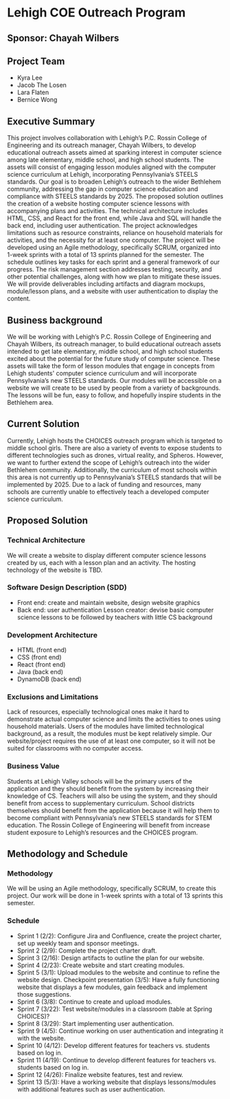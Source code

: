# Lehigh COE Outreach Program
## Sponsor: Chayah Wilbers

## Project Team
- Kyra Lee
- Jacob The Losen
- Lara Flaten
- Bernice Wong
 
## Executive Summary 
This project involves collaboration with Lehigh’s P.C. Rossin College of Engineering and its outreach manager, Chayah Wilbers, to develop educational outreach assets aimed at sparking interest in computer science among late elementary, middle school, and high school students. The assets will consist of engaging lesson modules aligned with the computer science curriculum at Lehigh, incorporating Pennsylvania’s STEELS standards. Our goal is to broaden Lehigh’s outreach to the wider Bethlehem community, addressing the gap in computer science education and compliance with STEELS standards by 2025.
The proposed solution outlines the creation of a website hosting computer science lessons with accompanying plans and activities. The technical architecture includes HTML, CSS, and React for the front end, while Java and SQL will handle the back end, including user authentication. The project acknowledges limitations such as resource constraints, reliance on household materials for activities, and the necessity for at least one computer. The project will be developed using an Agile methodology, specifically SCRUM, organized into 1-week sprints with a total of 13 sprints planned for the semester. The schedule outlines key tasks for each sprint and a general framework of our progress. The risk management section addresses testing, security, and other potential challenges, along with how we plan to mitigate these issues. We will provide deliverables including artifacts and diagram mockups, module/lesson plans, and a website with user authentication to display the content.

## Business background 
We will be working with Lehigh’s P.C. Rossin College of Engineering and Chayah Wilbers, its outreach manager, to build educational outreach assets intended to get late elementary, middle school, and high school students excited about the potential for the future study of computer science. These assets will take the form of lesson modules that engage in concepts from Lehigh students' computer science curriculum and will incorporate Pennsylvania’s new STEELS standards. Our modules will be accessible on a website we will create to be used by people from a variety of backgrounds. The lessons will be fun, easy to follow, and hopefully inspire students in the Bethlehem area.

## Current Solution 
Currently, Lehigh hosts the CHOICES outreach program which is targeted to middle school girls. There are also a variety of events to expose students to different technologies such as drones, virtual reality, and Spheros. However, we want to further extend the scope of Lehigh’s outreach into the wider Bethlehem community. Additionally, the curriculum of most schools within this area is not currently up to Pennsylvania’s STEELS standards that will be implemented by 2025. Due to a lack of funding and resources, many schools are currently unable to effectively teach a developed computer science curriculum. 

## Proposed Solution 
### Technical Architecture 
We will create a website to display different computer science lessons created by us, each with a lesson plan and an activity. 
The hosting technology of the website is TBD.
### Software Design Description (SDD) 
- Front end: create and maintain website, design website graphics
- Back end: user authentication
Lesson creator: devise basic computer science lessons to be followed by teachers with little CS background
### Development Architecture
- HTML (front end)
- CSS (front end)
- React (front end)
- Java (back end)
- DynamoDB (back end)
### Exclusions and Limitations 
Lack of resources, especially technological ones make it hard to demonstrate actual computer science and limits the activities to ones using household materials.
Users of the modules have limited technological background, as a result, the modules must be kept relatively simple.
Our website/project requires the use of at least one computer, so it will not be suited for classrooms with no computer access.
### Business Value 
Students at Lehigh Valley schools will be the primary users of the application and they should benefit from the system by increasing their knowledge of CS.
Teachers will also be using the system, and they should benefit from access to supplementary curriculum.
School districts themselves should benefit from the application because it will help them to become compliant with Pennsylvania’s new STEELS standards for STEM education.
The Rossin College of Engineering will benefit from increase student exposure to Lehigh’s resources and the CHOICES program.

## Methodology and Schedule
### Methodology 
We will be using an Agile methodology, specifically SCRUM, to create this project.
Our work will be done in 1-week sprints with a total of 13 sprints this semester.
### Schedule
- Sprint 1 (2/2): Configure Jira and Confluence, create the project charter, set up weekly team and sponsor meetings.
- Sprint 2 (2/9): Complete the project charter draft.
- Sprint 3 (2/16): Design artifacts to outline the plan for our website.
- Sprint 4 (2/23): Create website and start creating modules.
- Sprint 5 (3/1): Upload modules to the website and continue to refine the website design.
Checkpoint presentation (3/5): Have a fully functioning website that displays a few modules, gain feedback and implement those suggestions.
- Sprint 6 (3/8): Continue to create and upload modules.
- Sprint 7 (3/22): Test website/modules in a classroom (table at Spring CHOICES)?
- Sprint 8 (3/29): Start implementing user authentication.
- Sprint 9 (4/5): Continue working on user authentication and integrating it with the website.
- Sprint 10 (4/12): Develop different features for teachers vs. students based on log in.
- Sprint 11 (4/19): Continue to develop different features for teachers vs. students based on log in.
- Sprint 12 (4/26): Finalize website features, test and review.
- Sprint 13 (5/3): Have a working website that displays lessons/modules with additional features such as user authentication.

